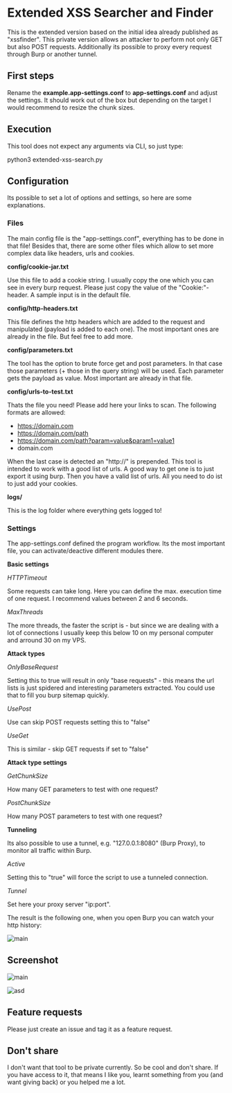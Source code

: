 # Extended XSS Searcher and Finder

This is the extended version based on the initial idea already published as "xssfinder". This private version allows an attacker
to perform not only GET but also POST requests. Additionally its possible to proxy every request through Burp or another tunnel.

## First steps

Rename the __example.app-settings.conf__ to __app-settings.conf__ and adjust the settings. It should work out of the box but
depending on the target I would recommend to resize the chunk sizes.

## Execution

This tool does not expect any arguments via CLI, so just type:

python3 extended-xss-search.py

## Configuration

Its possible to set a lot of options and settings, so here are some explanations.

### Files

The main config file is the "app-settings.conf", everything has to be done in that file! Besides that, there are some 
other files which allow to set more complex data like headers, urls and cookies.

__config/cookie-jar.txt__

Use this file to add a cookie string. I usually copy the one which you can see in every burp request. Please just 
copy the value of the "Cookie:"-header. A sample input is in the default file.

__config/http-headers.txt__

This file defines the http headers which are added to the request and manipulated (payload is added to each one). The 
most important ones are already in the file. But feel free to add more.

__config/parameters.txt__

The tool has the option to brute force get and post parameters. In that case those parameters (+ those in the query 
string) will be used. Each parameter gets the payload as value. Most important are already in that file.

__config/urls-to-test.txt__

Thats the file you need! Please add here your links to scan. The following formats are allowed:

- https://domain.com
- https://domain.com/path
- https://domain.com/path?param=value&param1=value1
- domain.com

When the last case is detected an "http://" is prepended. This tool is intended to work with a good list of urls. A 
good way to get one is to just export it using burp. Then you have a valid list of urls. All you need to do ist to 
just add your cookies.

__logs/__

This is the log folder where everything gets logged to!

### Settings

The app-settings.conf defined the program workflow. Its the most important file, you can activate/deactive different 
modules there.

__Basic settings__

_HTTPTimeout_

Some requests can take long. Here you can define the max. execution time of one request. I recommend values between 2 
and 6 seconds.

_MaxThreads_

The more threads, the faster the script is - but since we are dealing with a lot of connections I usually keep this 
below 10 on my personal computer and arround 30 on my VPS.

__Attack types__

_OnlyBaseRequest_

Setting this to true will result in only "base requests" - this means the url lists is just spidered and interesting
parameters extracted. You could use that to fill you burp sitemap quickly.

_UsePost_

Use can skip POST requests setting this to "false"

_UseGet_

This is similar - skip GET requests if set to "false"

__Attack type settings__

_GetChunkSize_

How many GET parameters to test with one request?

_PostChunkSize_

How many POST parameters to test with one request?

__Tunneling__

Its also possible to use a tunnel, e.g. "127.0.0.1:8080" (Burp Proxy), to monitor all traffic within Burp.

_Active_

Setting this to "true" will force the script to use a tunneled connection.

_Tunnel_

Set here your proxy server "ip:port".

The result is the following one, when you open Burp you can watch your http history:

![main](https://i.imgur.com/FKGOCHq.png)

## Screenshot

![main](https://i.imgur.com/DRGzb4m.png)

![asd](https://i.imgur.com/51sVjOt.png)

## Feature requests

Please just create an issue and tag it as a feature request.

## Don't share

I don't want that tool to be private currently. So be cool and don't share. If you have access to it, that means I like
 you, learnt something from you (and want giving back) or you helped me a lot.
